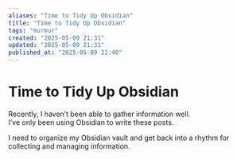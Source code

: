 ```yaml
---
aliases: "Time to Tidy Up Obsidian"
title: "Time to Tidy Up Obsidian"
tags: "murmur"
created: "2025-05-09 21:31"
updated: "2025-05-09 21:31"
published_at: "2025-05-09 21:40"
---
```


# Time to Tidy Up Obsidian

Recently, I haven’t been able to gather information well.  
I’ve only been using Obsidian to write these posts.

I need to organize my Obsidian vault and get back into a rhythm for collecting and managing information.